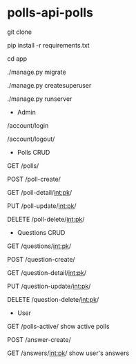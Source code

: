 # polls-api-polls

git clone

pip install -r requirements.txt

cd app

./manage.py migrate

./manage.py createsuperuser

./manage.py runserver



- Admin

/account/login

/account/logout/


- Polls CRUD 

GET /polls/

POST /poll-create/

GET /poll-detail/<int:pk>/

PUT /poll-update/<int:pk>/

DELETE /poll-delete/<int:pk>/


- Questions CRUD

GET /questions/<int:pk>/

POST /question-create/

GET /question-detail/<int:pk>/

PUT /question-update/<int:pk>/

DELETE /question-delete/<int:pk>/


- User

GET /polls-active/  show active polls

POST /answer-create/

GET /answers/<int:pk>/  show user's answers

